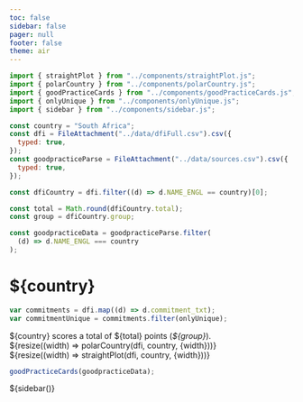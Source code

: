 ```yaml
---
toc: false
sidebar: false
pager: null
footer: false
theme: air
---
```


<head>
<link rel="stylesheet" href="../style.css">
<!-- sidebar -->
    <link
      rel="stylesheet"
      href="https://cdnjs.cloudflare.com/ajax/libs/font-awesome/6.4.0/css/all.min.css"
    />
    <link rel="stylesheet" href="../sidebar.css" />
</head>

<!-- back to root button -->

<a href="../" class="back-to-root">
  <span class="arrow"></span>
</a>

<!-- import components -->

```js
import { straightPlot } from "../components/straightPlot.js";
import { polarCountry } from "../components/polarCountry.js";
import { goodPracticeCards } from "../components/goodPracticeCards.js";
import { onlyUnique } from "../components/onlyUnique.js";
import { sidebar } from "../components/sidebar.js";
```

<!-- load countries -->

```js
const country = "South Africa";
const dfi = FileAttachment("../data/dfiFull.csv").csv({
  typed: true,
});
const goodpracticeParse = FileAttachment("../data/sources.csv").csv({
  typed: true,
});
```

<!-- calculate country specific data for intro -->

```js
const dfiCountry = dfi.filter((d) => d.NAME_ENGL == country)[0];
```

```js
const total = Math.round(dfiCountry.total);
const group = dfiCountry.group;
```

```js
const goodpracticeData = goodpracticeParse.filter(
  (d) => d.NAME_ENGL === country
);
```

<div class="hero">
  <h1>${country}</h1>
</div>

```js
var commitments = dfi.map((d) => d.commitment_txt);
var commitmentUnique = commitments.filter(onlyUnique);
```

<!-- text and polar -->

<div class="grid grid-cols-4">

<div class="card grid-col-1"></div>
<div class="card grid-col-2">
${country} scores a total of ${total} points (<i>${group}</i>). 
  </div>
  
<div class="card grid-col-3">
      ${resize((width) => polarCountry(dfi, country, {width}))}
  </div>

<div class="card grid-col-4"></div>

</div>

<!-- # Scores -->

  <div class="card size-full">
      ${resize((width) => straightPlot(dfi, country, {width}))}
    </div>

  <div id="goodpractice-section">
  </div>

```js
goodPracticeCards(goodpracticeData);
```

<!-- sidebar -->

<div>
    ${sidebar()}
</div>
